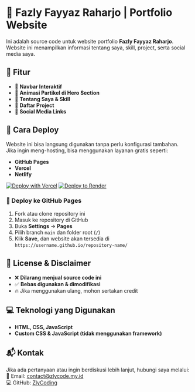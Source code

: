 # 🚀 Fazly Fayyaz Raharjo | Portfolio Website

Ini adalah source code untuk website portfolio **Fazly Fayyaz Raharjo**. Website ini menampilkan informasi tentang saya, skill, project, serta social media saya.

## 🎯 Fitur  
- 🔹 **Navbar Interaktif**  
- 🔹 **Animasi Partikel di Hero Section**  
- 🔹 **Tentang Saya & Skill**  
- 🔹 **Daftar Project**  
- 🔹 **Social Media Links**  

## 📌 Cara Deploy  
Website ini bisa langsung digunakan tanpa perlu konfigurasi tambahan.  
Jika ingin meng-hosting, bisa menggunakan layanan gratis seperti:  
- **GitHub Pages**  
- **Vercel**  
- **Netlify**  

[![Deploy with Vercel](https://vercel.com/button)](https://vercel.com/new/clone?repository-url=https://github.com/ZlyCoding/ZlyPortoV2)
[![Deploy to Render](https://render.com/images/deploy-to-render-button.svg)](https://render.com/deploy?repo=https://github.com/ZlyCoding/ZlyPortoV2)

### 🚀 Deploy ke GitHub Pages  
1. Fork atau clone repository ini  
2. Masuk ke repository di GitHub  
3. Buka **Settings** → **Pages**  
4. Pilih branch `main` dan folder root (`/`)  
5. Klik **Save**, dan website akan tersedia di `https://username.github.io/repository-name/`  

## 📜 License & Disclaimer  
- ❌ **Dilarang menjual source code ini**  
- ✅ **Bebas digunakan & dimodifikasi**  
- 🔥 Jika menggunakan ulang, mohon sertakan credit  

## 💻 Teknologi yang Digunakan  
- **HTML, CSS, JavaScript**  
- **Custom CSS & JavaScript (tidak menggunakan framework)**  

## 📬 Kontak  
Jika ada pertanyaan atau ingin berdiskusi lebih lanjut, hubungi saya melalui:  
📧 Email: [contact@zlycode.my.id](mailto:contact@zlycode.my.id)  
💻 GitHub: [ZlyCoding](https://github.com/ZlyCoding)  
